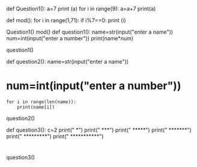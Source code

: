 def Question1():
	a=7
	print (a)
	for i in range(9):
		a=a+7
		print(a)

def mod():
	for i in range(1,71):
		if i%7==0:
			print (i)
		
Question1()
mod()
def question1():
	name=str(input("enter a name"))
	num=int(input("enter a number"))
	print(name*num)
	
question1()

def question2():
	name=str(input("enter a name"))
#	num=int(input("enter a number"))
	for i in range(len(name)):
		print(name[i])
		
question2()

def question3():
	c=2
	print("       *")
	print("      ***")
	print("     *****")
	print("    *******")
	print("   *********")
	print("  ***********")
#
question3()
